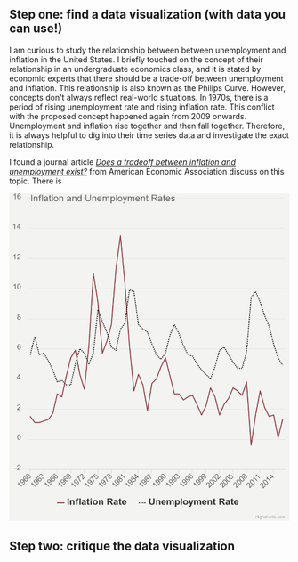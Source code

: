 ## Step one: find a data visualization (with data you can use!)
I am curious to study the relationship between between unemployment and inflation in the United States. I briefly touched on the concept of their relationship in an undergraduate economics class, and it is stated by economic experts that there should be a trade-off between unemployment and inflation. This relationship is also known as the Philips Curve. However, concepts don't always reflect real-world situations. In 1970s, there is a period of rising unemployment rate and rising inflation rate. This conflict with the proposed concept happened again from 2009 onwards. Unemployment and inflation rise together and then fall together. Therefore, it is always helpful to dig into their time series data and investigate the exact relationship.

I found a journal article [_Does a tradeoff between inflation and unemployment exist?_](https://www.aeaweb.org/research/inflation-unemployment-retrospectives-milton-friedman-cruel-dilemma) from American Economic Association discuss on this topic. There is 

![Unemployment vs Inflation](chart.png)

## Step two: critique the data visualization

